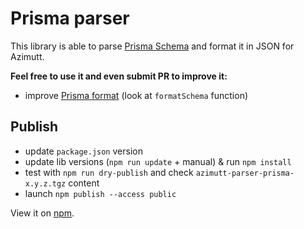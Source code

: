 # Prisma parser

This library is able to parse [Prisma Schema](https://www.prisma.io/docs/concepts/components/prisma-schema) and format it in JSON for Azimutt.

**Feel free to use it and even submit PR to improve it:**

- improve [Prisma format](./src/prisma.ts) (look at `formatSchema` function)

## Publish

- update `package.json` version
- update lib versions (`npm run update` + manual) & run `npm install`
- test with `npm run dry-publish` and check `azimutt-parser-prisma-x.y.z.tgz` content
- launch `npm publish --access public`

View it on [npm](https://www.npmjs.com/package/@azimutt/parser-prisma).
